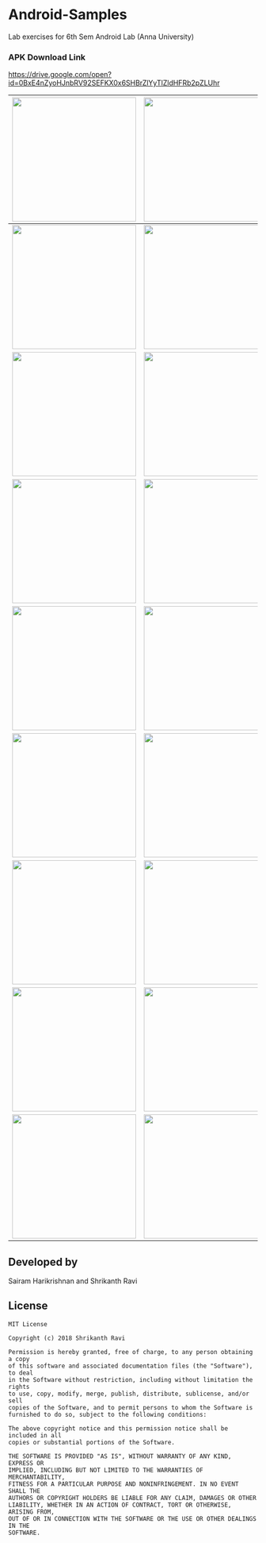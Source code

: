 # Android-Samples
Lab exercises for 6th Sem Android Lab (Anna University)


### APK Download Link
https://drive.google.com/open?id=0BxE4nZyoHJnbRV92SEFKX0x6SHBrZlYyTlZldHFRb2pZLUhr

<img src="https://drive.google.com/uc?id=1F46s5u2bYp6t-DrWgIc_mPAhH4wbyOoQ" width="250" >  | <img src="https://drive.google.com/uc?id=1QRzsZpEUf8lX1pTkr-dQ5Mou-8Fa4Q5m" width="250" > | <img src="https://drive.google.com/uc?id=1-trookdpQ7IQ0Q6WZKWn_UMOMK2FYBjK" width="250" >
------------- | ------------- | -------------
<img src="https://drive.google.com/uc?id=1F46s5u2bYp6t-DrWgIc_mPAhH4wbyOoQ" width="250" >  | <img src="https://drive.google.com/uc?id=16bAUAbF4-Iqo-_wzwyiOWOtgEkffQ2bf" width="250" > | <img src="https://drive.google.com/uc?id=1n7xJ8_NYGM0LpryTUzmksI2wytKHmZD-" width="250" >
<img src="https://drive.google.com/uc?id=1EURxl6kAhDdUv1Vo6WYWVS9sH8ehxBq1" width="250" >  | <img src="https://drive.google.com/uc?id=1uZDXtQ98aAiEVc6UmFSwQaV686mfiwHS" width="250" > | <img src="https://drive.google.com/uc?id=1wQgoDSXmD-yoZTSEzjYdEs2r7V5SL5Dg" width="250" >
<img src="https://drive.google.com/uc?id=1lm3in1L105rNY7bi5Pa8MRhtvy1OkIO6" width="250" >  | <img src="https://drive.google.com/uc?id=1pRqRvtvV2C9-Aw8QhMADoZayGGdb6vKG" width="250" > | <img src="https://drive.google.com/uc?id=1PoizuCB5KGYyaHzOzWFOIyO7M67rQ6xj" width="250" >
<img src="https://drive.google.com/uc?id=1dQ1oljJBK7snGKvPTlDY3JjYgQZmcGYX" width="250" >  | <img src="https://drive.google.com/uc?id=1pXkEaepNy4lri99ftFEgNIPgX1glU-uJ" width="250" > | <img src="https://drive.google.com/uc?id=16dHS9A13qCDTJ_NtnxNOd1CnFrUgKn20" width="250" >
<img src="https://drive.google.com/uc?id=1H06F0muK4isBMkiCyamw00QDMAHrBmvy" width="250" >  | <img src="https://drive.google.com/uc?id=19TNi-Kyz-Gg4BcsFQDbdyYf1RSweHl2X" width="250" > | <img src="https://drive.google.com/uc?id=1ehM3RXM2NIZfXbCAsfEIbs97TC3TwGbw" width="250" >
<img src="https://drive.google.com/uc?id=1NMwp0QF1Nd3Y03-PxbekuwkunsoSJHwk" width="250" >  | <img src="https://drive.google.com/uc?id=1pahlneWNkRehu6cOgtPSy2lnVzuQ1pPI" width="250" > | <img src="https://drive.google.com/uc?id=1ZyJz-84wihxGg0xMbpB5Jvpsfjd26NA-" width="250" >
<img src="https://drive.google.com/uc?id=15kyv8JpTfKeZD3WZiV6Br09mA73yHjIY" width="250" >  | <img src="https://drive.google.com/uc?id=1LpO5X6Hz2ung7-5An6r-w_G8omeKJf73" width="250" > | <img src="https://drive.google.com/uc?id=1tXYJ3_X-sw9z_-7RIAcrmZbyFBOO28rR" width="250" >
<img src="https://drive.google.com/uc?id=1pgfXXjr5qzfFZaeML4mQztPiI0I7pSDO" width="250" >  | <img src="https://drive.google.com/uc?id=1IHLg7wvrakYe_v692y97iwmT6B_aKoPm" width="250" > | <img src="https://drive.google.com/uc?id=1UC9IAnJfa39UhDGYN6TcQSW20Z22onbv" width="250" >

## Developed by

Sairam Harikrishnan and Shrikanth Ravi


## License
```
MIT License

Copyright (c) 2018 Shrikanth Ravi

Permission is hereby granted, free of charge, to any person obtaining a copy
of this software and associated documentation files (the "Software"), to deal
in the Software without restriction, including without limitation the rights
to use, copy, modify, merge, publish, distribute, sublicense, and/or sell
copies of the Software, and to permit persons to whom the Software is
furnished to do so, subject to the following conditions:

The above copyright notice and this permission notice shall be included in all
copies or substantial portions of the Software.

THE SOFTWARE IS PROVIDED "AS IS", WITHOUT WARRANTY OF ANY KIND, EXPRESS OR
IMPLIED, INCLUDING BUT NOT LIMITED TO THE WARRANTIES OF MERCHANTABILITY,
FITNESS FOR A PARTICULAR PURPOSE AND NONINFRINGEMENT. IN NO EVENT SHALL THE
AUTHORS OR COPYRIGHT HOLDERS BE LIABLE FOR ANY CLAIM, DAMAGES OR OTHER
LIABILITY, WHETHER IN AN ACTION OF CONTRACT, TORT OR OTHERWISE, ARISING FROM,
OUT OF OR IN CONNECTION WITH THE SOFTWARE OR THE USE OR OTHER DEALINGS IN THE
SOFTWARE.

```
